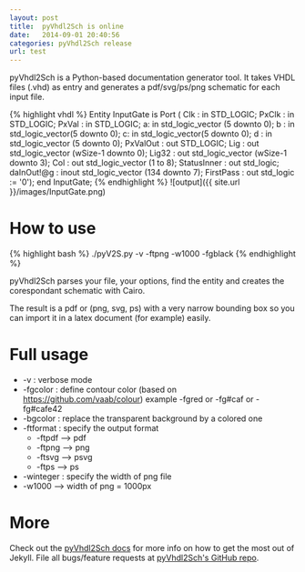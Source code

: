 ```yaml
---
layout: post
title:  pyVhdl2Sch is online
date:   2014-09-01 20:40:56
categories: pyVhdl2Sch release
url: test
---
```


pyVhdl2Sch is a Python-based documentation generator tool. It takes VHDL files (.vhd) as entry and generates a pdf/svg/ps/png schematic for each input file.

{% highlight vhdl %}
Entity InputGate is
  Port ( Clk            : in  STD_LOGIC;
         PxClk          : in  STD_LOGIC;
         PxVal          : in  STD_LOGIC;
         a: in std_logic_vector (5 downto 0);
         b : in std_logic_vector(5 downto 0);
         c: in std_logic_vector(5 downto 0);
         d : in std_logic_vector (5 downto 0);
         PxValOut       : out  STD_LOGIC;
         Lig        : out  std_logic_vector (wSize-1 downto 0);
         Lig32         : out  std_logic_vector (wSize-1 downto 3);
         Col            : out  std_logic_vector (1 to 8);
         StatusInner    : out  std_logic;
         daInOut!@g  : inout   std_logic_vector (134 downto 7);
         FirstPass  : out   std_logic := '0');
end InputGate;
{% endhighlight %}
![output]({{ site.url }}/images/InputGate.png)

How to use
==========

{% highlight bash %}
./pyV2S.py -v -ftpng -w1000 -fgblack
{% endhighlight %}

pyVhdl2Sch parses your file, your options, find the entity and creates the corespondant schematic with Cairo.

The result is a pdf or (png, svg, ps) with a very narrow bounding box so you can import it in a latex document (for example) easily.

Full usage
==========
  * -v : verbose mode
  * -fgcolor : define contour color (based on https://github.com/vaab/colour)
		example -fgred or -fg#caf or -fg#cafe42
  * -bgcolor : replace the transparent background by a colored one
  * -ftformat : specify the output format
    * -ftpdf --> pdf
    * -ftpng --> png
    * -ftsvg --> psvg
    * -ftps --> ps
  * -winteger : specify the width of png file
  * -w1000 --> width of png = 1000px

More
====

Check out the [pyVhdl2Sch docs][pyVhdl2Sch] for more info on how to get the most out of Jekyll. File all bugs/feature requests at [pyVhdl2Sch's GitHub repo][pyVhdl2Sch-gh].

[pyVhdl2Sch-gh]: https://github.com/LaurentCabaret/pyVhdl2Sch
[pyVhdl2Sch]:    https://github.com/LaurentCabaret/pyVhdl2Sch/blob/master/README.md
